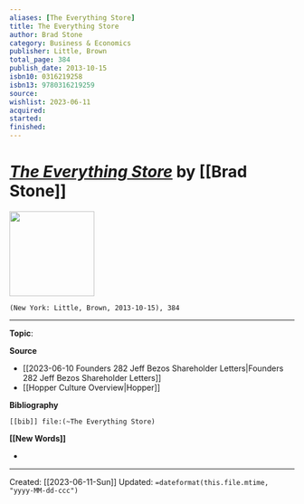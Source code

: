 ```yaml
---
aliases: [The Everything Store]
title: The Everything Store
author: Brad Stone
category: Business & Economics
publisher: Little, Brown
total_page: 384
publish_date: 2013-10-15
isbn10: 0316219258
isbn13: 9780316219259
source: 
wishlist: 2023-06-11
acquired: 
started: 
finished: 
---
```

# *[The Everything Store]()* by [[Brad Stone]]

<img src="http://books.google.com/books/content?id=t95iRvivDHIC&printsec=frontcover&img=1&zoom=1&edge=curl&source=gbs_api" width=150>

`(New York: Little, Brown, 2013-10-15), 384`



--- 
**Topic**: 

**Source**
- [[2023-06-10 Founders 282 Jeff Bezos Shareholder Letters|Founders 282 Jeff Bezos Shareholder Letters]]
- [[Hopper Culture Overview|Hopper]]

**Bibliography**

```query
[[bib]] file:(~The Everything Store)
```
 

**[[New Words]]**

- 

---
Created: [[2023-06-11-Sun]]
Updated: `=dateformat(this.file.mtime, "yyyy-MM-dd-ccc")`